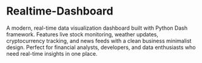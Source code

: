 # Realtime-Dashboard
A modern, real-time data visualization dashboard built with Python Dash framework. Features live stock monitoring, weather updates, cryptocurrency tracking, and news feeds with a clean business minimalist design. Perfect for financial analysts, developers, and data enthusiasts who need real-time insights in one place.
